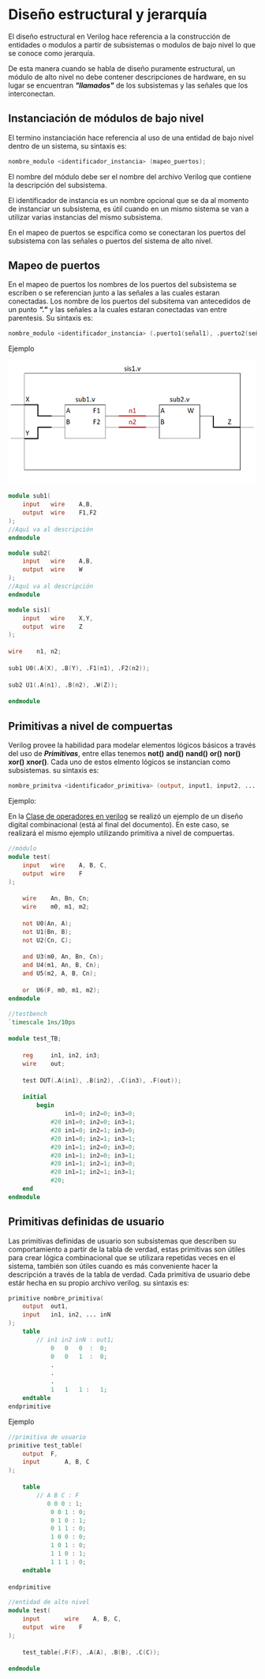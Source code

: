 # Diseño estructural y jerarquía 
El diseño estructural en Verilog hace referencia a la construcción de entidades o modulos a partír de subsistemas o modulos de bajo nivel lo que se conoce como jerarquía. 

De esta manera cuando se habla de diseño puramente estructural, un módulo de alto nivel no debe contener descripciones de hardware, en su lugar se encuentran ***"llamados"*** de los subsistemas y las señales que los interconectan.  

## Instanciación de módulos de bajo nivel 

El termino instanciación hace referencia al uso de una entidad de bajo nivel dentro de un sistema, su sintaxis es:

```verilog
nombre_modulo <identificador_instancia> (mapeo_puertos);
```

El nombre del módulo debe ser el nombre del archivo Verilog que contiene la descripción del subsistema. 

El identificador de instancia es un nombre opcional que se da al momento de instanciar un subsistema, es útil cuando en un mismo sistema se van a utilizar varias instancias del mismo subsistema. 

En el mapeo de puertos se espcifíca como se conectaran los puertos del subsistema con las señales o puertos del sistema de alto nivel. 

## Mapeo de puertos 
En el mapeo de puertos los nombres de los puertos del subsistema se escriben o se referencian junto a las señales a las cuales estaran conectadas. Los nombre de los puertos del subsitema van antecedidos de un punto ***"."*** y las señales a la cuales estaran conectadas van entre parentesis. Su sintaxis es:
```verilog
nombre_modulo <identificador_instancia> (.puerto1(señal1), .puerto2(señal2), ... .puertoN(señalN));
``` 
Ejemplo

![Esquema de diseño jerarquico](images/d1.png)

```verilog
module sub1(
    input   wire    A,B,
    output  wire    F1,F2
);
//Aquí va al descripción
endmodule 
```
```verilog
module sub2(
    input   wire    A,B,
    output  wire    W
);
//Aquí va al descripción
endmodule 
```
```verilog
module sis1(
    input   wire    X,Y,
    output  wire    Z
);

wire    n1, n2;

sub1 U0(.A(X), .B(Y), .F1(n1), .F2(n2));

sub2 U1(.A(n1), .B(n2), .W(Z));

endmodule
```
## Primitivas a nivel de compuertas
Verilog provee la habilidad para modelar elementos lógicos básicos a través del uso de ***Primitivas***, entre ellas tenemos **not()** **and()** **nand()** **or()** **nor()** **xor()** **xnor()**. Cada uno de estos elmento lógicos se instancian como subsistemas. su sintaxis es:

```verilog
nombre_primitva <identificador_primitiva> (output, input1, input2, ... inputN);
```

Ejemplo:

En la [Clase de operadores en verilog](https://github.com/Darvock2640/ArquitecturaProcesadores/blob/master/PrimerCorte/OperadoresVerilog/Operadores%20en%20Verilog.md) se realizó un ejemplo de un diseño digital combinacional (está al final del documento). En este caso, se realizará el mismo ejemplo utilizando primitiva a nivel de compuertas. 

```verilog
//módulo
module test(
	input	wire	A, B, C,
	output	wire	F
);

	wire	An, Bn, Cn;
	wire	m0, m1, m2;
	
	not U0(An, A);
	not U1(Bn, B);
	not U2(Cn, C);
	
	and U3(m0, An, Bn, Cn);
	and U4(m1, An, B, Cn);
	and U5(m2, A, B, Cn);
	
	or  U6(F, m0, m1, m2);
endmodule 
```
```verilog
//testbench
`timescale 1ns/10ps

module test_TB;

	reg 	in1, in2, in3;
	wire	out;
	
	test DUT(.A(in1), .B(in2), .C(in3), .F(out));
	
	initial
		begin
				in1=0; in2=0; in3=0;
			#20	in1=0; in2=0; in3=1;
			#20	in1=0; in2=1; in3=0;
			#20	in1=0; in2=1; in3=1;
			#20	in1=1; in2=0; in3=0;
			#20	in1=1; in2=0; in3=1;
			#20	in1=1; in2=1; in3=0;
			#20	in1=1; in2=1; in3=1;
			#20;
	end
endmodule 
```
## Primitivas definidas de usuario 
Las primitivas definidas de usuario son subsistemas que describen su comportamiento a partir de la tabla de verdad, estas primitivas son útiles para crear lógica combinacional que se utilizara repetidas veces en el sistema, también son útiles cuando es más conveniente hacer la descripción a través de la tabla de verdad. Cada primitiva de usuario debe estár hecha en su propio archivo verilog. su sintaxis es:

```verilog
primitive nombre_primitiva(
    output  out1,
    input   in1, in2, ... inN 
);
    table
        // in1 in2 inN : out1;
            0   0   0  :  0;
            0   0   1  :  0;
            .
            .
            .
            1   1   1 :   1;
    endtable
endprimitive 
```
Ejemplo

```verilog
//primitiva de usuario
primitive test_table(
	output	F,
	input		A, B, C
);

	table
		// A B C : F
		   0 0 0 : 1;
			0 0 1 : 0;
			0 1 0 : 1;
			0 1 1 : 0;
			1 0 0 : 0;
			1 0 1 : 0;
			1 1 0 : 1;
			1 1 1 : 0;
	endtable

endprimitive 
```
```verilog
//entidad de alto nivel 
module test(
	input		wire	A, B, C,
	output	wire	F
);

	test_table(.F(F), .A(A), .B(B), .C(C));

endmodule 
```
